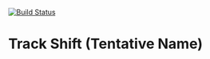 [![Build Status](https://travis-ci.org/AmaxJ/capstone.svg?branch=master)](https://travis-ci.org/AmaxJ/capstone)

# Track Shift (Tentative Name)

